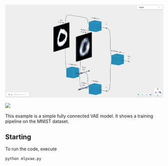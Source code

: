 ![](mlpvae.jpg)

[![](https://app.efemarai.com/view_model_button)](https://app.efemarai.com/view?id=nzHg3JxOxpuROjXO)

This example is a simple fully connected VAE model. It shows a training pipeline on the MNIST dataset.


## Starting

To run the code, execute

```
python mlpvae.py
```
